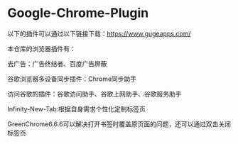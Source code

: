 # Google-Chrome-Plugin

以下的插件可以通过以下链接下载：https://www.gugeapps.com/

本仓库的浏览器插件有：

去广告：广告终结者、百度广告屏蔽

谷歌浏览器多设备同步插件：Chrome同步助手

访问谷歌的插件：谷歌访问助手、谷歌上网助手、谷歌服务助手

Infinity-New-Tab:根据自身需求个性化定制标签页

GreenChrome6.6.6可以解决打开书签时覆盖原页面的问题，还可以通过双击关闭标签页
